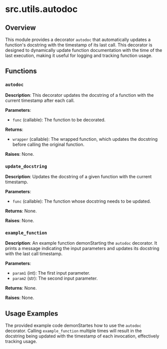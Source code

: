 # src.utils.autodoc

## Overview

This module provides a decorator `autodoc` that automatically updates a function's docstring with the timestamp of its last call.  This decorator is designed to dynamically update function documentation with the time of the last execution, making it useful for logging and tracking function usage.

## Functions

### `autodoc`

**Description**: This decorator updates the docstring of a function with the current timestamp after each call.

**Parameters**:
- `func` (callable): The function to be decorated.

**Returns**:
- `wrapper` (callable): The wrapped function, which updates the docstring before calling the original function.

**Raises**:
None.


### `update_docstring`

**Description**: Updates the docstring of a given function with the current timestamp.

**Parameters**:
- `func` (callable): The function whose docstring needs to be updated.

**Returns**:
None.

**Raises**:
None.


### `example_function`

**Description**: An example function demonStarting the `autodoc` decorator.  It prints a message indicating the input parameters and updates its docstring with the last call timestamp.

**Parameters**:
- `param1` (int): The first input parameter.
- `param2` (str): The second input parameter.

**Returns**:
None.

**Raises**:
None.


## Usage Examples

The provided example code demonStartes how to use the `autodoc` decorator.  Calling `example_function` multiple times will result in the docstring being updated with the timestamp of each invocation, effectively tracking usage.